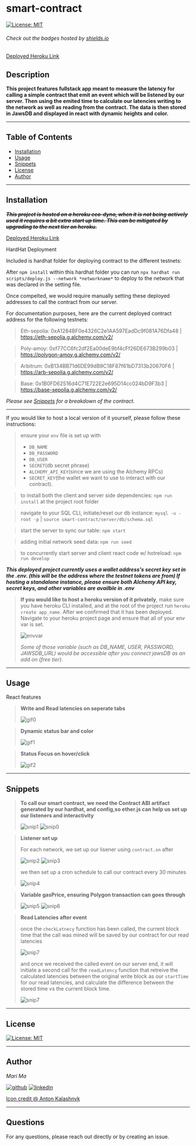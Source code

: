 # smart-contract



[![License: MIT](https://img.shields.io/badge/License-MIT-yellow.svg)](https://opensource.org/licenses/MIT)
  
  ###### Check out the badges hosted by [shields.io](https://shields.io/)

 [Deployed Heroku Link](https://smart-contract-latency-2881eb8bf0c3.herokuapp.com/)
  
  ## Description
  **This project features fullstack app meant to measure the latency for calling a simple contract that emit an event which will be listened by our server. Then using the emited time to calculate our latencies writing to the network as well as reading from the contract. The data is then stored in JawsDB and displayed in react with dynamic heights and color.**

  ***

  ## Table of Contents
  - [Installation](#installation)
  - [Usage](#usage)
  - [Snippets](#snippets)
  - [License](#license)
  - [Author](#author)

  ***

  ## Installation

  ~~***This project is hosted on a heroku eco-dyno, when it is not being actively used it requires a bit extra start up time. This can be mitigated by upgrading to the next tier on heroku.***~~
  
  [Deployed Heroku Link](https://smart-contract-latency-2881eb8bf0c3.herokuapp.com/)

  HardHat Deployment

  Included is hardhat folder for deploying contract to the different testnets:
  
  After `npm install` within this hardhat folder you can run `npx hardhat run scripts/deploy.js --network *networkname*` to deploy to the network that was declared in the setting file.

  Once compelted, we would require manually setting these deployed addresses to call the contract from our server.

  For documentation purposes, here are the current deployed contract address for the following testnets:
  > Eth-sepolia: 0xA1284BF0e4326C2e1AA597EadDc9f081A76Dfa48 | https://eth-sepolia.g.alchemy.com/v2/

  > Poly-amoy: 0xf77CC6fc2df2Ea00deE9bf4cFf26DE673B299b03 | https://polygon-amoy.g.alchemy.com/v2/
  
  > Arbitrum:  0xB134BB71d6DE99dB9C18F87f61bD7313b20670F6 | https://arb-sepolia.g.alchemy.com/v2/
  
  > Base: 0x1B0FD62516d4C71E722E2e695D14cc024bD9F3b3 | https://base-sepolia.g.alchemy.com/v2/

  *Please see [Snippets](#snippets) for a breakdown of the contract.*

  ***
  
  If you would like to host a local version of it yourself, please follow these instructions:

  > ensure your `env` file is set up with 
  > - `DB_NAME`
  > - `DB_PASSWORD`
  > - `DB_USER`
  > - `SECRET`(db secret phrase)
  > - `ALCHEMY_API_KEY`(since we are using the Alchemy RPCs)
  > - `SECRET_KEY`(the wallet we want to use to interact with our contract).

  > to install both the client and server side dependencies: `npm run install` at the project root folder

  > navigate to your SQL CLI, initiate/reset our db instance: `mysql -u -root -p` | `source smart-contract/server/db/schema.sql`

  > start the server to sync our table: `npm start`

  > adding initial network seed data: `npm run seed`

  > to concurrently start server and client react code w/ hotreload: `npm run develop`

  ***This deployed project currently uses a wallet address's secret key set in the .env. (this will be the address where the testnet tokens are from) If hosting a standalone instance, please ensure both Alchemy API key, secret keys, and other variables are availble in .env***

  > **If you would like to host a heroku version of it privately**, make sure you have heroku CLI installed, and at the root of the project run `heroku create app_name`. After we confirmed that it has been deployed. Navigate to your heroku project page and ensure that all of your env var is set.
  >
  > ![envvar](/client/src/assets/envvar.png)
  >
  > *Some of those variable (such as DB_NAME, USER, PASSWORD, JAWSDB_URL) would be accessible after you connect jawsDB as an add on (free tier).*

  ***
  ## Usage

  React features

  > **Write and Read latencies on seperate tabs**
  >
  > ![gif0](/client/src/assets/tab.gif)

  > **Dynamic status bar and color**
  >
  > ![gif1](/client/src/assets/dynamic.gif)

  > **Status Focus on hover/click**
  >
  > ![gif2](/client/src/assets/focus.gif)
  
  
  ***
  ## Snippets
  > **To call our smart contract, we need the Contract ABI artifact generated by our hardhat, and config,so ether.js can help us set up our listeners and interactivity**
  > 
  > ![snip1](/client/src/assets/config.png)
  > ![snip0](/client/src/assets/ABI.png)

  > **Listener set up**
  > 
  > For each network, we set up our lisener using `contract.on` after
  >
  > ![snip2](/client/src/assets/setup.png)
  > ![snip3](/client/src/assets/listener.png)
  >
  > we then set up a cron schedule to call our contract every 30 minutes
  >
  > ![snip4](/client/src/assets/cron.png)

  > **Variable gasPrice, ensuring Polygon transaction can goes through**
  > 
  > ![snip5](/client/src/assets/error.png)
  > ![snip6](/client/src/assets/varPrice.png)

  > **Read Latencies after event**
  >
  > once the `checkLatnecy` function has been called, the current block time that the call was mined will be saved by our contract for our read latencies
  >
  > ![snip7](/client/src/assets/write.png)
  >
  > and once we received the called event on our server end, it will initiate a second call for the `readLatency` function that retreive the calculated latencies between the original write block as our `startTime` for our read latencies, and calculate the difference between the stored time vs the current block time.
  >
  > ![snip7](/client/src/assets/read.png)



  ***
  ## License

  
[![License: MIT](https://img.shields.io/badge/License-MIT-yellow.svg)](https://opensource.org/licenses/MIT)

  ***
  ## Author
  *Mari Ma*

  [<img src="https://res.cloudinary.com/dbjhly3lm/image/upload//h_50/v1682488301/personal%20assets/logo_github_icon_143196_phgakv.png" alt='github' >](https://github.com/DraconMarius)
  [<img src="https://res.cloudinary.com/dbjhly3lm/image/upload/h_50/v1682488301/personal%20assets/logo_linkedin_icon_143191_nv9tim.png" alt='linkedin'>](https://www.linkedin.com/in/mari-ma-70771585/)

[Icon credit @ Anton Kalashnyk](https://icon-icons.com/users/14quJ7FM9cYdQZHidnZoM/icon-sets/)

  ***
  ## Questions
  For any questions, please reach out directly or by creating an issue.


  